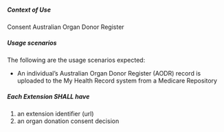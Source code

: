 ##### **Context of Use**
Consent Australian Organ Donor Register

#####  **Usage scenarios**
The following are the usage scenarios expected:
* An individual’s Australian Organ Donor Register (AODR) record is uploaded to the My Health Record system from a Medicare Repository

##### **Each Extension SHALL have**
1. an extension identifier (url)
1. an organ donation consent decision 	


